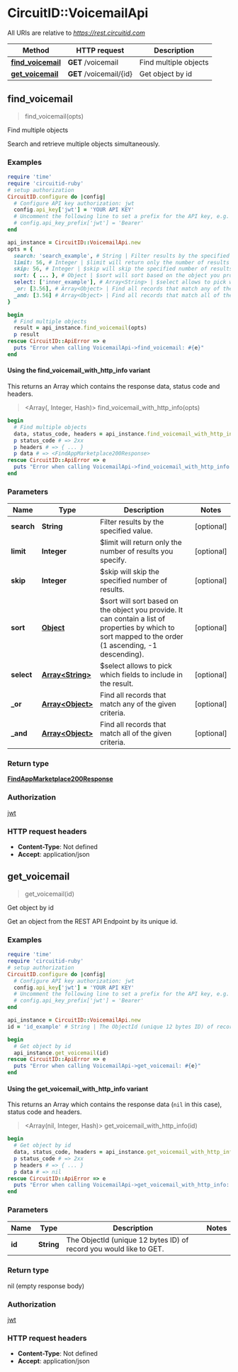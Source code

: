 # CircuitID::VoicemailApi

All URIs are relative to *https://rest.circuitid.com*

| Method | HTTP request | Description |
| ------ | ------------ | ----------- |
| [**find_voicemail**](VoicemailApi.md#find_voicemail) | **GET** /voicemail | Find multiple objects |
| [**get_voicemail**](VoicemailApi.md#get_voicemail) | **GET** /voicemail/{id} | Get object by id |


## find_voicemail

> <FindAppMarketplace200Response> find_voicemail(opts)

Find multiple objects

Search and retrieve multiple objects simultaneously. 

### Examples

```ruby
require 'time'
require 'circuitid-ruby'
# setup authorization
CircuitID.configure do |config|
  # Configure API key authorization: jwt
  config.api_key['jwt'] = 'YOUR API KEY'
  # Uncomment the following line to set a prefix for the API key, e.g. 'Bearer' (defaults to nil)
  # config.api_key_prefix['jwt'] = 'Bearer'
end

api_instance = CircuitID::VoicemailApi.new
opts = {
  search: 'search_example', # String | Filter results by the specified value.
  limit: 56, # Integer | $limit will return only the number of results you specify.
  skip: 56, # Integer | $skip will skip the specified number of results.
  sort: { ... }, # Object | $sort will sort based on the object you provide. It can contain a list of properties by which to sort mapped to the order (1 ascending, -1 descending).
  select: ['inner_example'], # Array<String> | $select allows to pick which fields to include in the result.
  _or: [3.56], # Array<Object> | Find all records that match any of the given criteria.
  _and: [3.56] # Array<Object> | Find all records that match all of the given criteria.
}

begin
  # Find multiple objects
  result = api_instance.find_voicemail(opts)
  p result
rescue CircuitID::ApiError => e
  puts "Error when calling VoicemailApi->find_voicemail: #{e}"
end
```

#### Using the find_voicemail_with_http_info variant

This returns an Array which contains the response data, status code and headers.

> <Array(<FindAppMarketplace200Response>, Integer, Hash)> find_voicemail_with_http_info(opts)

```ruby
begin
  # Find multiple objects
  data, status_code, headers = api_instance.find_voicemail_with_http_info(opts)
  p status_code # => 2xx
  p headers # => { ... }
  p data # => <FindAppMarketplace200Response>
rescue CircuitID::ApiError => e
  puts "Error when calling VoicemailApi->find_voicemail_with_http_info: #{e}"
end
```

### Parameters

| Name | Type | Description | Notes |
| ---- | ---- | ----------- | ----- |
| **search** | **String** | Filter results by the specified value. | [optional] |
| **limit** | **Integer** | $limit will return only the number of results you specify. | [optional] |
| **skip** | **Integer** | $skip will skip the specified number of results. | [optional] |
| **sort** | [**Object**](.md) | $sort will sort based on the object you provide. It can contain a list of properties by which to sort mapped to the order (1 ascending, -1 descending). | [optional] |
| **select** | [**Array&lt;String&gt;**](String.md) | $select allows to pick which fields to include in the result. | [optional] |
| **_or** | [**Array&lt;Object&gt;**](Object.md) | Find all records that match any of the given criteria. | [optional] |
| **_and** | [**Array&lt;Object&gt;**](Object.md) | Find all records that match all of the given criteria. | [optional] |

### Return type

[**FindAppMarketplace200Response**](FindAppMarketplace200Response.md)

### Authorization

[jwt](../README.md#jwt)

### HTTP request headers

- **Content-Type**: Not defined
- **Accept**: application/json


## get_voicemail

> get_voicemail(id)

Get object by id

Get an object from the REST API Endpoint by its unique id.

### Examples

```ruby
require 'time'
require 'circuitid-ruby'
# setup authorization
CircuitID.configure do |config|
  # Configure API key authorization: jwt
  config.api_key['jwt'] = 'YOUR API KEY'
  # Uncomment the following line to set a prefix for the API key, e.g. 'Bearer' (defaults to nil)
  # config.api_key_prefix['jwt'] = 'Bearer'
end

api_instance = CircuitID::VoicemailApi.new
id = 'id_example' # String | The ObjectId (unique 12 bytes ID) of record you would like to GET.

begin
  # Get object by id
  api_instance.get_voicemail(id)
rescue CircuitID::ApiError => e
  puts "Error when calling VoicemailApi->get_voicemail: #{e}"
end
```

#### Using the get_voicemail_with_http_info variant

This returns an Array which contains the response data (`nil` in this case), status code and headers.

> <Array(nil, Integer, Hash)> get_voicemail_with_http_info(id)

```ruby
begin
  # Get object by id
  data, status_code, headers = api_instance.get_voicemail_with_http_info(id)
  p status_code # => 2xx
  p headers # => { ... }
  p data # => nil
rescue CircuitID::ApiError => e
  puts "Error when calling VoicemailApi->get_voicemail_with_http_info: #{e}"
end
```

### Parameters

| Name | Type | Description | Notes |
| ---- | ---- | ----------- | ----- |
| **id** | **String** | The ObjectId (unique 12 bytes ID) of record you would like to GET. |  |

### Return type

nil (empty response body)

### Authorization

[jwt](../README.md#jwt)

### HTTP request headers

- **Content-Type**: Not defined
- **Accept**: application/json

